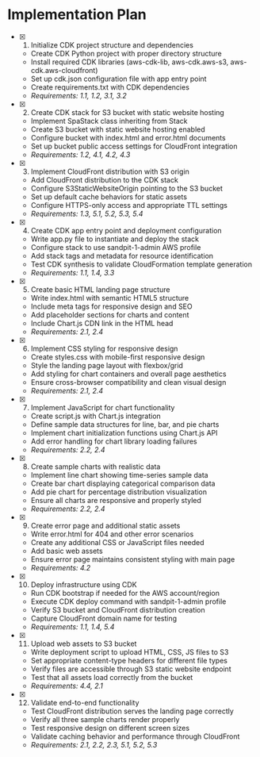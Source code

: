 # Implementation Plan

- [x] 1. Initialize CDK project structure and dependencies
  - Create CDK Python project with proper directory structure
  - Install required CDK libraries (aws-cdk-lib, aws-cdk.aws-s3, aws-cdk.aws-cloudfront)
  - Set up cdk.json configuration file with app entry point
  - Create requirements.txt with CDK dependencies
  - _Requirements: 1.1, 1.2, 3.1, 3.2_

- [x] 2. Create CDK stack for S3 bucket with static website hosting
  - Implement SpaStack class inheriting from Stack
  - Create S3 bucket with static website hosting enabled
  - Configure bucket with index.html and error.html documents
  - Set up bucket public access settings for CloudFront integration
  - _Requirements: 1.2, 4.1, 4.2, 4.3_

- [x] 3. Implement CloudFront distribution with S3 origin
  - Add CloudFront distribution to the CDK stack
  - Configure S3StaticWebsiteOrigin pointing to the S3 bucket
  - Set up default cache behaviors for static assets
  - Configure HTTPS-only access and appropriate TTL settings
  - _Requirements: 1.3, 5.1, 5.2, 5.3, 5.4_

- [x] 4. Create CDK app entry point and deployment configuration
  - Write app.py file to instantiate and deploy the stack
  - Configure stack to use sandpit-1-admin AWS profile
  - Add stack tags and metadata for resource identification
  - Test CDK synthesis to validate CloudFormation template generation
  - _Requirements: 1.1, 1.4, 3.3_

- [x] 5. Create basic HTML landing page structure
  - Write index.html with semantic HTML5 structure
  - Include meta tags for responsive design and SEO
  - Add placeholder sections for charts and content
  - Include Chart.js CDN link in the HTML head
  - _Requirements: 2.1, 2.4_

- [x] 6. Implement CSS styling for responsive design
  - Create styles.css with mobile-first responsive design
  - Style the landing page layout with flexbox/grid
  - Add styling for chart containers and overall page aesthetics
  - Ensure cross-browser compatibility and clean visual design
  - _Requirements: 2.1, 2.4_

- [x] 7. Implement JavaScript for chart functionality
  - Create script.js with Chart.js integration
  - Define sample data structures for line, bar, and pie charts
  - Implement chart initialization functions using Chart.js API
  - Add error handling for chart library loading failures
  - _Requirements: 2.2, 2.4_

- [x] 8. Create sample charts with realistic data
  - Implement line chart showing time-series sample data
  - Create bar chart displaying categorical comparison data
  - Add pie chart for percentage distribution visualization
  - Ensure all charts are responsive and properly styled
  - _Requirements: 2.2, 2.4_

- [x] 9. Create error page and additional static assets
  - Write error.html for 404 and other error scenarios
  - Create any additional CSS or JavaScript files needed
  - Add basic web assets
  - Ensure error page maintains consistent styling with main page
  - _Requirements: 4.2_

- [x] 10. Deploy infrastructure using CDK
  - Run CDK bootstrap if needed for the AWS account/region
  - Execute CDK deploy command with sandpit-1-admin profile
  - Verify S3 bucket and CloudFront distribution creation
  - Capture CloudFront domain name for testing
  - _Requirements: 1.1, 1.4, 5.4_

- [x] 11. Upload web assets to S3 bucket
  - Write deployment script to upload HTML, CSS, JS files to S3
  - Set appropriate content-type headers for different file types
  - Verify files are accessible through S3 static website endpoint
  - Test that all assets load correctly from the bucket
  - _Requirements: 4.4, 2.1_

- [x] 12. Validate end-to-end functionality
  - Test CloudFront distribution serves the landing page correctly
  - Verify all three sample charts render properly
  - Test responsive design on different screen sizes
  - Validate caching behavior and performance through CloudFront
  - _Requirements: 2.1, 2.2, 2.3, 5.1, 5.2, 5.3_